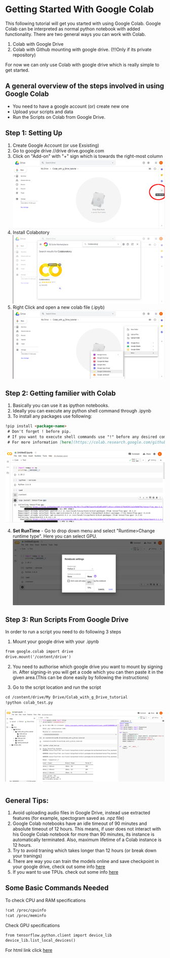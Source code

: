 # Getting Started With Google Colab


This following tutorial will get you started with using Google Colab. 
Google Colab can be interpreted as normal python notebook with added functionality. There are two general ways you can work with Colab.

1. Colab with Google Drive
2. Colab with Github mounting with google drive. (!!!Only if its private repository)

For now we can only use Colab with google drive which is really simple to get started. 

## A general overview of the steps involved in using Google Colab
- You need to have a google account (or) create new one
- Upload your scripts and data
- Run the Scripts on Colab from Google Drive.



## Step 1: Setting Up
1. Create Google Account (or use Exsisting)
2. Go to google drive //drive drive.google.com
3. Click on "Add-on" with "+" sign which is towards the right-most column
![Add on](/images/setting_up_01.png)
4. Install Colabotory
![Install Colabotory](/images/setting_up_02.png)
5. Right Click and open a new colab file (.ipyb)
![newFIle](/images/setting_up_03.png)


## Step 2: Getting familier with Colab

1. Basically you can use it as ipython notebooks.
2. Ideally you can execute any python shell command through .ipynb 
3. To install any packages use following:
```markdown
!pip install <package-name> 
 # Don't forget ! before pip. 
 # If you want to execute shell commands use "!" before any desired command
 # For more information [here](https://colab.research.google.com/github/jakevdp/PythonDataScienceHandbook/blob/master/notebooks/01.05-IPython-And-Shell-Commands.ipynb)
```
![usingcolab01](/images/colab_basics_01.png)

4. **Set RunTime** - Go to drop down menu and select "Runtime>Change runtime type". Here you can select GPU.
![usingcolab01](/images/colab_basics_02.png)


## Step 3: Run Scripts From Google Drive

In order to run a script you need to do following 3 steps
1. Mount your google drive with your .ipynb 
```markdown
from google.colab import drive
drive.mount('/content/drive')
```

2. You need to authorise which google drive you want to mount by signing in. After signing-in you will get a code which you can then paste it in the given area.(This can be done easily by following the instructions)

3. Go to the script location and run the script
```markdown
cd /content/drive/My Drive/Colab_with_g_Drive_tutorial
!python colab_test.py
```
![usingcolab01](/images/colab_basics_03.png)
```markdown
```

## General Tips:
1. Avoid uploading audio files in Google Drive, instead use extracted features (for example, spectogram saved as .npz file)
2. Google Colab notebooks have an idle timeout of 90 minutes and absolute timeout of 12 hours. This means, if user does not interact with his Google Colab notebook for more than 90 minutes, its instance is automatically terminated. Also, maximum lifetime of a Colab instance is 12 hours.
3. Try to avoid traning which takes longer than 12 hours (or break down your tranings)
4. There are way you can train the models online and save checkpoint in your google drive, check out some info [here](https://mc.ai/how-to-save-and-upload-deep-learning-machine-learning-models-in-google-colab-using-google-drive/)
5. If you want to use TPUs. check out some info  [here](https://www.dlology.com/blog/how-to-train-keras-model-x20-times-faster-with-tpu-for-free/)

## Some Basic Commands Needed

To check CPU and RAM specifications
```markdown
!cat /proc/cpuinfo
!cat /proc/meminfo
```


Check GPU specifications
```markdown
from tensorflow.python.client import device_lib
device_lib.list_local_devices()
```

For html link click [here](https://christon-ragavan.github.io/Getting-Started-With-Colab/)

